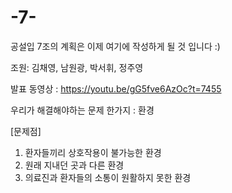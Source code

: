 # -7-
공설입 7조의 계획은 이제 여기에 작성하게 될 것 입니다 :)

조원: 김채영, 남원광, 박서휘, 정주영

발표 동영상 : https://youtu.be/gG5fve6AzOc?t=7455

우리가 해결해야하는 문제 한가지 : 환경 

[문제점]
1. 환자들끼리 상호작용이 불가능한 환경
2. 원래 지내던 곳과 다른 환경
3. 의료진과 환자들의 소통이 원활하지 못한 환경
